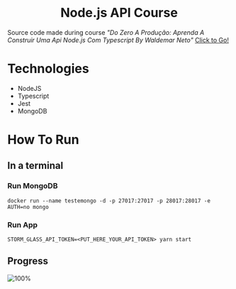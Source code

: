 <br />
<p align="center">
  <h1 align="center">Node.js API Course</h1>
</p>

Source code made during course *"Do Zero A Produção: Aprenda A Construir Uma Api Node.js Com Typescript By Waldemar Neto"* [Click to Go!](https://www.youtube.com/playlist?list=PLz_YTBuxtxt6_Zf1h-qzNsvVt46H8ziKh)

# Technologies

- NodeJS
- Typescript
- Jest
- MongoDB

# How To Run

##  In a terminal

### Run MongoDB

```
docker run --name testemongo -d -p 27017:27017 -p 28017:28017 -e AUTH=no mongo 
```

### Run App

```
STORM_GLASS_API_TOKEN=<PUT_HERE_YOUR_API_TOKEN> yarn start
```

## Progress

![100%](https://progress-bar.dev/100)